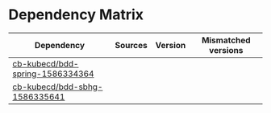 # Dependency Matrix

Dependency | Sources | Version | Mismatched versions
---------- | ------- | ------- | -------------------
[cb-kubecd/bdd-spring-1586334364](https://github.com/cb-kubecd/bdd-spring-1586334364.git) |  | []() | 
[cb-kubecd/bdd-sbhg-1586335641](https://github.com/cb-kubecd/bdd-sbhg-1586335641.git) |  | []() | 
